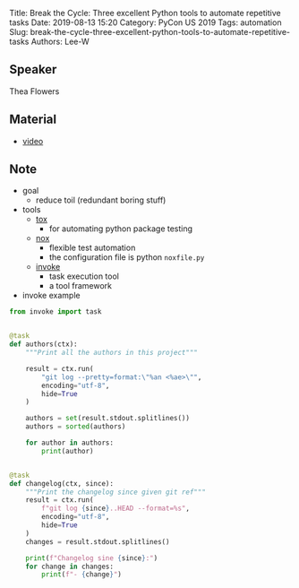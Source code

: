 Title: Break the Cycle: Three excellent Python tools to automate repetitive tasks
Date: 2019-08-13 15:20
Category: PyCon US 2019
Tags: automation
Slug: break-the-cycle-three-excellent-python-tools-to-automate-repetitive-tasks
Authors: Lee-W

## Speaker
Thea Flowers

## Material
* [video](https://www.youtube.com/watch?v=-BHverY7IwU)

## Note
* goal
    * reduce toil (redundant boring stuff)
* tools
    * [tox](https://tox.readthedocs.io/en/latest/)
        * for automating python package testing
    * [nox](https://nox.thea.codes)
        * flexible test automation
        * the configuration file is python `noxfile.py`
    * [invoke](http://www.pyinvoke.org)
        * task execution tool
        * a tool framework
* invoke example

```python
from invoke import task


@task
def authors(ctx):
    """Print all the authors in this project"""

    result = ctx.run(
        "git log --pretty=format:\"%an <%ae>\"",
        encoding="utf-8",
        hide=True
    )

    authors = set(result.stdout.splitlines())
    authors = sorted(authors)

    for author in authors:
        print(author)


@task
def changelog(ctx, since):
    """Print the changelog since given git ref"""
    result = ctx.run(
        f"git log {since}..HEAD --format=%s",
        encoding="utf-8",
        hide=True
    )
    changes = result.stdout.splitlines()

    print(f"Changelog sine {since}:")
    for change in changes:
        print(f"- {change}")
```
